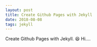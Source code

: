 ```yaml
---
layout: post
title: Create Github Pages with Jekyll
date: 2018-08-08
tags: jekyll
---
```


Create Github Pages with Jekyll. 😆 Hi....